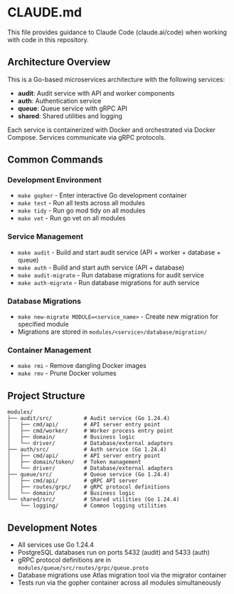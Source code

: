 # CLAUDE.md

This file provides guidance to Claude Code (claude.ai/code) when working with code in this repository.

## Architecture Overview

This is a Go-based microservices architecture with the following services:
- **audit**: Audit service with API and worker components
- **auth**: Authentication service 
- **queue**: Queue service with gRPC API
- **shared**: Shared utilities and logging

Each service is containerized with Docker and orchestrated via Docker Compose. Services communicate via gRPC protocols.

## Common Commands

### Development Environment
- `make gopher` - Enter interactive Go development container
- `make test` - Run all tests across all modules
- `make tidy` - Run go mod tidy on all modules  
- `make vet` - Run go vet on all modules

### Service Management
- `make audit` - Build and start audit service (API + worker + database + queue)
- `make auth` - Build and start auth service (API + database)
- `make audit-migrate` - Run database migrations for audit service
- `make auth-migrate` - Run database migrations for auth service

### Database Migrations
- `make new-migrate MODULE=<service_name>` - Create new migration for specified module
- Migrations are stored in `modules/<service>/database/migration/`

### Container Management
- `make rmi` - Remove dangling Docker images
- `make rmv` - Prune Docker volumes

## Project Structure

```
modules/
├── audit/src/          # Audit service (Go 1.24.4)
│   ├── cmd/api/        # API server entry point
│   ├── cmd/worker/     # Worker process entry point
│   ├── domain/         # Business logic
│   └── driver/         # Database/external adapters
├── auth/src/           # Auth service (Go 1.24.4)
│   ├── cmd/api/        # API server entry point
│   ├── domain/token/   # Token management
│   └── driver/         # Database/external adapters
├── queue/src/          # Queue service (Go 1.24.4)
│   ├── cmd/api/        # gRPC API server
│   ├── routes/grpc/    # gRPC protocol definitions
│   └── domain/         # Business logic
└── shared/src/         # Shared utilities (Go 1.24.4)
    └── logging/        # Common logging utilities
```

## Development Notes

- All services use Go 1.24.4
- PostgreSQL databases run on ports 5432 (audit) and 5433 (auth)  
- gRPC protocol definitions are in `modules/queue/src/routes/grpc/queue.proto`
- Database migrations use Atlas migration tool via the migrator container
- Tests run via the gopher container across all modules simultaneously
